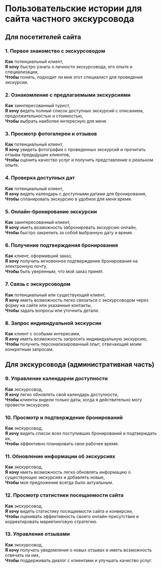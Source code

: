 # Пользовательские истории для сайта частного экскурсовода

## Для посетителей сайта

### 1. Первое знакомство с экскурсоводом
**Как** потенциальный клиент,  
**Я хочу** быстро узнать о личности экскурсовода, его опыте и специализации,  
**Чтобы** понять, подходит ли мне этот специалист для проведения экскурсии.

### 2. Ознакомление с предлагаемыми экскурсиями
**Как** заинтересованный турист,  
**Я хочу** видеть полный список доступных экскурсий с описанием, продолжительностью и стоимостью,  
**Чтобы** выбрать наиболее интересную для меня.

### 3. Просмотр фотогалереи и отзывов
**Как** потенциальный клиент,  
**Я хочу** увидеть фотографии с проведенных экскурсий и прочитать отзывы предыдущих клиентов,  
**Чтобы** оценить качество услуг и получить представление о реальном опыте.

### 4. Проверка доступных дат
**Как** потенциальный клиент,  
**Я хочу** видеть календарь с доступными датами для бронирования,  
**Чтобы** спланировать экскурсию в удобное для меня время.

### 5. Онлайн-бронирование экскурсии
**Как** заинтересованный клиент,  
**Я хочу** иметь возможность забронировать экскурсию онлайн,  
**Чтобы** быстро закрепить за собой выбранную дату и время.

### 6. Получение подтверждения бронирования
**Как** клиент, оформивший заказ,  
**Я хочу** получить мгновенное подтверждение бронирования на электронную почту,  
**Чтобы** быть уверенным, что мой заказ принят.

### 7. Связь с экскурсоводом
**Как** потенциальный или существующий клиент,  
**Я хочу** иметь возможность легко связаться с экскурсоводом через форму на сайте или указанные контакты,  
**Чтобы** задать вопросы или уточнить детали.

### 8. Запрос индивидуальной экскурсии
**Как** клиент с особыми интересами,  
**Я хочу** иметь возможность запросить индивидуальную экскурсию,  
**Чтобы** получить персонализированный опыт, отвечающий моим конкретным запросам.

## Для экскурсовода (административная часть)

### 9. Управление календарем доступности
**Как** экскурсовод,  
**Я хочу** легко обновлять свой календарь доступности,  
**Чтобы** клиенты видели только даты, когда я действительно могу провести экскурсию.

### 10. Просмотр и подтверждение бронирований
**Как** экскурсовод,  
**Я хочу** видеть список всех поступивших бронирований и подтверждать их,  
**Чтобы** эффективно планировать свое рабочее время.

### 11. Обновление информации об экскурсиях
**Как** экскурсовод,  
**Я хочу** иметь возможность легко обновлять информацию о существующих экскурсиях и добавлять новые,  
**Чтобы** мое предложение всегда было актуальным.

### 12. Просмотр статистики посещаемости сайта
**Как** экскурсовод,  
**Я хочу** видеть статистику посещаемости сайта и конверсии,  
**Чтобы** оценивать эффективность своего онлайн-присутствия и корректировать маркетинговую стратегию.

### 13. Управление отзывами
**Как** экскурсовод,  
**Я хочу** получать уведомления о новых отзывах и иметь возможность отвечать на них,  
**Чтобы** поддерживать диалог с клиентами и улучшать качество услуг.